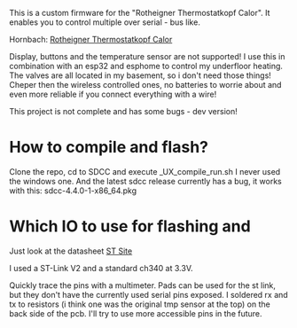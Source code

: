 This is a custom firmware for the "Rotheigner Thermostatkopf Calor". It enables you to control multiple over serial - bus like. 

Hornbach: [Rotheigner Thermostatkopf Calor](https://www.hornbach.de/p/rotheigner-thermostatkopf-calor-m30-x-1-5-weiss-70002001/5645331/)

Display, buttons and the temperature sensor are not supported! 
I use this in combination with an esp32 and esphome to control my underfloor heating. The valves are all located in my basement, so i don't need those things! Cheper then the wireless controlled ones, no batteries to worrie about and even more reliable if you connect everything with a wire! 

This project is not complete and has some bugs - dev version!

# How to compile and flash? 
Clone the repo, cd to SDCC and execute _UX_compile_run.sh
I never used the windows one.
And the latest sdcc release currently has a bug, it works with this: sdcc-4.4.0-1-x86_64.pkg

# Which IO to use for flashing and 
Just look at the datasheet [ST Site](https://www.st.com/en/microcontrollers-microprocessors/stm8l052c6.html)

I used a ST-Link V2 and a standard ch340 at 3.3V.

Quickly trace the pins with a multimeter. Pads can be used for the st link, but they don't have the currently used serial pins exposed. I soldered rx and tx to resistors (i think one was the original tmp sensor at the top) on the back side of the pcb. I'll try to use more accessible pins in the future.
